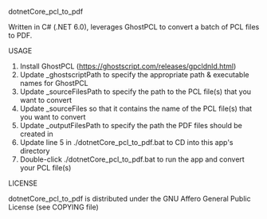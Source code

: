 dotnetCore_pcl_to_pdf

Written in C# (.NET 6.0), leverages GhostPCL to convert a batch of PCL files to PDF.


USAGE

1. Install GhostPCL (https://ghostscript.com/releases/gpcldnld.html)
2. Update _ghostscriptPath to specify the appropriate path & executable names for GhostPCL
3. Update _sourceFilesPath to specify the path to the PCL file(s) that you want to convert
4. Update _sourceFiles so that it contains the name of the PCL file(s) that you want to convert
5. Update _outputFilesPath to specify the path the PDF files should be created in
6. Update line 5 in ./dotnetCore_pcl_to_pdf.bat to CD into this app's directory
7. Double-click ./dotnetCore_pcl_to_pdf.bat to run the app and convert your PCL file(s)


LICENSE

dotnetCore_pcl_to_pdf is distributed under the GNU Affero General Public License (see COPYING file)